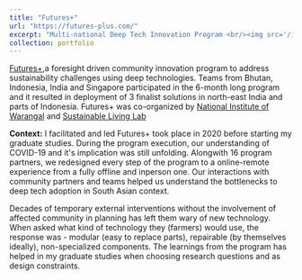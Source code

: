 ```yaml
---
title: "Futures+"
url: "https://futures-plus.com/"
excerpt: "Multi-national Deep Tech Innovation Program <br/><img src='/images/futures_plus.png'>"
collection: portfolio
---
```


<p><a href = "https://futures-plus.com/">Futures+</a>,a foresight driven community innovation program to address sustainability challenges using deep technologies. Teams from Bhutan, Indonesia, India and Singapore participated in the 6-month long program and it resulted in deployment of 3 finalist solutions in north-east India and parts of Indonesia. Futures+ was co-organized by <a href = "https://nitw.ac.in/">National Institute of Warangal</a> and <a href = "sustainablelivinglab.org">Sustainable Living Lab </a></p>
<p><b>Context:</b> I facilitated and led Futures+ took place in 2020 before starting my graduate studies. During the program execution, our understanding of COVID-19 and it's implication was still unfolding. Alongwith 16 program partners, we redesigned every step of the program to a online-remote experience from a fully offline and inperson one. Our interactions with community partners and teams helped us understand the bottlenecks to deep tech adoption in South Asian context. </p> 

<p> Decades of temporary external interventions without the involvement of affected community in planning has left them wary of new technology. When asked what kind of technology they (farmers) would use, the response was - modular (easy to replace parts), repairable (by themselves ideally), non-specialized components. The learnings from the program has helped in my graduate studies when choosing research questions and as design constraints.
 </p>


